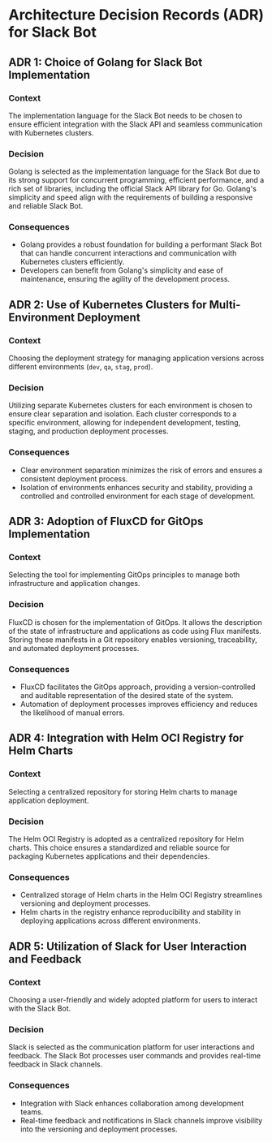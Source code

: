 # Architecture Decision Records (ADR) for Slack Bot

## ADR 1: Choice of Golang for Slack Bot Implementation

### Context

The implementation language for the Slack Bot needs to be chosen to ensure efficient integration with the Slack API and seamless communication with Kubernetes clusters.

### Decision

Golang is selected as the implementation language for the Slack Bot due to its strong support for concurrent programming, efficient performance, and a rich set of libraries, including the official Slack API library for Go. Golang's simplicity and speed align with the requirements of building a responsive and reliable Slack Bot.

### Consequences

- Golang provides a robust foundation for building a performant Slack Bot that can handle concurrent interactions and communication with Kubernetes clusters efficiently.
- Developers can benefit from Golang's simplicity and ease of maintenance, ensuring the agility of the development process.

## ADR 2: Use of Kubernetes Clusters for Multi-Environment Deployment

### Context

Choosing the deployment strategy for managing application versions across different environments (`dev`, `qa`, `stag`, `prod`).

### Decision

Utilizing separate Kubernetes clusters for each environment is chosen to ensure clear separation and isolation. Each cluster corresponds to a specific environment, allowing for independent development, testing, staging, and production deployment processes.

### Consequences

- Clear environment separation minimizes the risk of errors and ensures a consistent deployment process.
- Isolation of environments enhances security and stability, providing a controlled and controlled environment for each stage of development.

## ADR 3: Adoption of FluxCD for GitOps Implementation

### Context

Selecting the tool for implementing GitOps principles to manage both infrastructure and application changes.

### Decision

FluxCD is chosen for the implementation of GitOps. It allows the description of the state of infrastructure and applications as code using Flux manifests. Storing these manifests in a Git repository enables versioning, traceability, and automated deployment processes.

### Consequences

- FluxCD facilitates the GitOps approach, providing a version-controlled and auditable representation of the desired state of the system.
- Automation of deployment processes improves efficiency and reduces the likelihood of manual errors.

## ADR 4: Integration with Helm OCI Registry for Helm Charts

### Context

Selecting a centralized repository for storing Helm charts to manage application deployment.

### Decision

The Helm OCI Registry is adopted as a centralized repository for Helm charts. This choice ensures a standardized and reliable source for packaging Kubernetes applications and their dependencies.

### Consequences

- Centralized storage of Helm charts in the Helm OCI Registry streamlines versioning and deployment processes.
- Helm charts in the registry enhance reproducibility and stability in deploying applications across different environments.

## ADR 5: Utilization of Slack for User Interaction and Feedback

### Context

Choosing a user-friendly and widely adopted platform for users to interact with the Slack Bot.

### Decision

Slack is selected as the communication platform for user interactions and feedback. The Slack Bot processes user commands and provides real-time feedback in Slack channels.

### Consequences

- Integration with Slack enhances collaboration among development teams.
- Real-time feedback and notifications in Slack channels improve visibility into the versioning and deployment processes.

